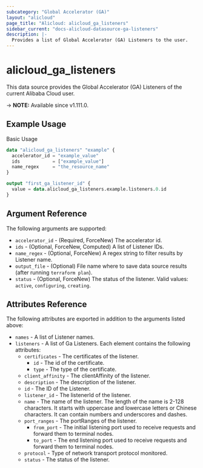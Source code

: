 ```yaml
---
subcategory: "Global Accelerator (GA)"
layout: "alicloud"
page_title: "Alicloud: alicloud_ga_listeners"
sidebar_current: "docs-alicloud-datasource-ga-listeners"
description: |-
  Provides a list of Global Accelerator (GA) Listeners to the user.
---
```


# alicloud_ga_listeners

This data source provides the Global Accelerator (GA) Listeners of the current Alibaba Cloud user.

-> **NOTE:** Available since v1.111.0.

## Example Usage

Basic Usage

```terraform
data "alicloud_ga_listeners" "example" {
  accelerator_id = "example_value"
  ids            = ["example_value"]
  name_regex     = "the_resource_name"
}

output "first_ga_listener_id" {
  value = data.alicloud_ga_listeners.example.listeners.0.id
}
```

## Argument Reference

The following arguments are supported:

* `accelerator_id` - (Required, ForceNew) The accelerator id.
* `ids` - (Optional, ForceNew, Computed)  A list of Listener IDs.
* `name_regex` - (Optional, ForceNew) A regex string to filter results by Listener name.
* `output_file` - (Optional) File name where to save data source results (after running `terraform plan`).
* `status` - (Optional, ForceNew) The status of the listener. Valid values: `active`, `configuring`, `creating`.

## Attributes Reference

The following attributes are exported in addition to the arguments listed above:

* `names` - A list of Listener names.
* `listeners` - A list of Ga Listeners. Each element contains the following attributes:
  * `certificates` - The certificates of the listener.
    * `id` - The id of the certificate.
    * `type` - The type of the certificate.
  * `client_affinity` - The clientAffinity of the listener.
  * `description` - The description of the listener.
  * `id` - The ID of the Listener.
  * `listener_id` - The listenerId of the listener.
  * `name` - The name of the listener. The length of the name is 2-128 characters. It starts with uppercase and lowercase letters or Chinese characters. It can contain numbers and underscores and dashes.
  * `port_ranges` - The portRanges of the listener.
    * `from_port` - The initial listening port used to receive requests and forward them to terminal nodes.
    * `to_port` - The end listening port used to receive requests and forward them to terminal nodes.
  * `protocol` - Type of network transport protocol monitored.
  * `status` - The status of the listener.
